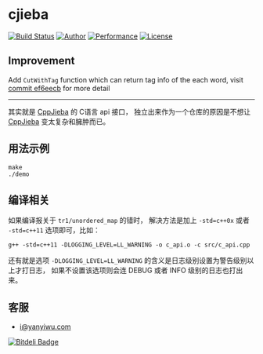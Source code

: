 # cjieba 

[![Build Status](https://travis-ci.org/yanyiwu/cjieba.png?branch=master)](https://travis-ci.org/yanyiwu/cjieba)
[![Author](https://img.shields.io/badge/author-@yanyiwu-blue.svg?style=flat)](http://yanyiwu.com/) 
[![Performance](https://img.shields.io/badge/performance-excellent-brightgreen.svg?style=flat)](http://yanyiwu.com/work/2015/06/14/jieba-series-performance-test.html) 
[![License](https://img.shields.io/badge/license-MIT-yellow.svg?style=flat)](http://yanyiwu.mit-license.org)

## Improvement

Add `CutWithTag` function which can return tag info of the each word, visit [commit ef6eecb](https://github.com/zhujun1980/cjieba/commit/ef6eecbef15c2f292677dcf12286429d7ac0cc1f) for more detail

***

其实就是 [CppJieba] 的 C语言 api 接口，
独立出来作为一个仓库的原因是不想让 [CppJieba] 变太复杂和臃肿而已。

## 用法示例

```
make
./demo
```

## 编译相关

如果编译报关于 `tr1/unordered_map` 的错时，
解决方法是加上 `-std=c++0x` 或者 `-std=c++11` 选项即可，比如：

```
g++ -std=c++11 -DLOGGING_LEVEL=LL_WARNING -o c_api.o -c src/c_api.cpp
```

还有就是选项 `-DLOGGING_LEVEL=LL_WARNING` 的含义是日志级别设置为警告级别以上才打日志，
如果不设置该选项则会连 DEBUG 或者 INFO 级别的日志也打出来。

## 客服

- i@yanyiwu.com

[CppJieba]:http://github.com/yanyiwu/cppjieba
[libcppjieba]:http://github.com/yanyiwu/libcppjieba


[![Bitdeli Badge](https://d2weczhvl823v0.cloudfront.net/yanyiwu/cjieba/trend.png)](https://bitdeli.com/free "Bitdeli Badge")

